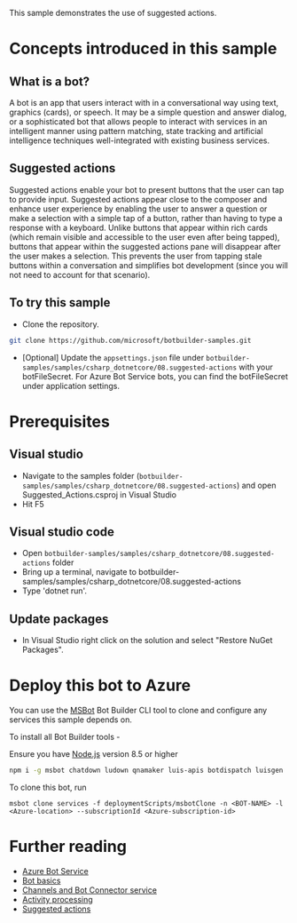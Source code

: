 ﻿This sample demonstrates the use of suggested actions.
# Concepts introduced in this sample
## What is a bot?
A bot is an app that users interact with in a conversational way using text, graphics (cards), or speech. It may be a simple question and answer dialog,
or a sophisticated bot that allows people to interact with services in an intelligent manner using pattern matching,
state tracking and artificial intelligence techniques well-integrated with existing business services.
## Suggested actions
Suggested actions enable your bot to present buttons that the user can tap to provide input. Suggested actions appear close to the composer and enhance
user experience by enabling the user to answer a question or make a selection with a simple tap of a button, rather than having to type a response with
a keyboard. Unlike buttons that appear within rich cards (which remain visible and accessible to the user even after being tapped), buttons that appear
within the suggested actions pane will disappear after the user makes a selection. This prevents the user from tapping stale buttons within a conversation
and simplifies bot development (since you will not need to account for that scenario).
## To try this sample
- Clone the repository.
```bash
git clone https://github.com/microsoft/botbuilder-samples.git
```
- [Optional] Update the `appsettings.json` file under `botbuilder-samples/samples/csharp_dotnetcore/08.suggested-actions` with your botFileSecret.  For Azure Bot Service bots, you can find the botFileSecret under application settings.
# Prerequisites
## Visual studio
- Navigate to the samples folder (`botbuilder-samples/samples/csharp_dotnetcore/08.suggested-actions`) and open Suggested_Actions.csproj in Visual Studio 
- Hit F5
## Visual studio code
- Open `botbuilder-samples/samples/csharp_dotnetcore/08.suggested-actions` folder
- Bring up a terminal, navigate to botbuilder-samples/samples/csharp_dotnetcore/08.suggested-actions
- Type 'dotnet run'.
## Update packages
- In Visual Studio right click on the solution and select "Restore NuGet Packages".
# Deploy this bot to Azure
You can use the [MSBot](https://github.com/microsoft/botbuilder-tools) Bot Builder CLI tool to clone and configure any services this sample depends on. 

To install all Bot Builder tools - 

Ensure you have [Node.js](https://nodejs.org/) version 8.5 or higher

```bash
npm i -g msbot chatdown ludown qnamaker luis-apis botdispatch luisgen
```
To clone this bot, run
```
msbot clone services -f deploymentScripts/msbotClone -n <BOT-NAME> -l <Azure-location> --subscriptionId <Azure-subscription-id>
```
# Further reading
- [Azure Bot Service](https://docs.microsoft.com/en-us/azure/bot-service/bot-service-overview-introduction?view=azure-bot-service-4.0)
- [Bot basics](https://docs.microsoft.com/en-us/azure/bot-service/bot-builder-basics?view=azure-bot-service-4.0)
- [Channels and Bot Connector service](https://docs.microsoft.com/en-us/azure/bot-service/bot-concepts?view=azure-bot-service-4.0)
- [Activity processing](https://docs.microsoft.com/en-us/azure/bot-service/bot-builder-concept-activity-processing?view=azure-bot-service-4.0)
- [Suggested actions](https://docs.microsoft.com/en-us/azure/bot-service/nodejs/bot-builder-nodejs-send-suggested-actions?view=azure-bot-service-4.0)
